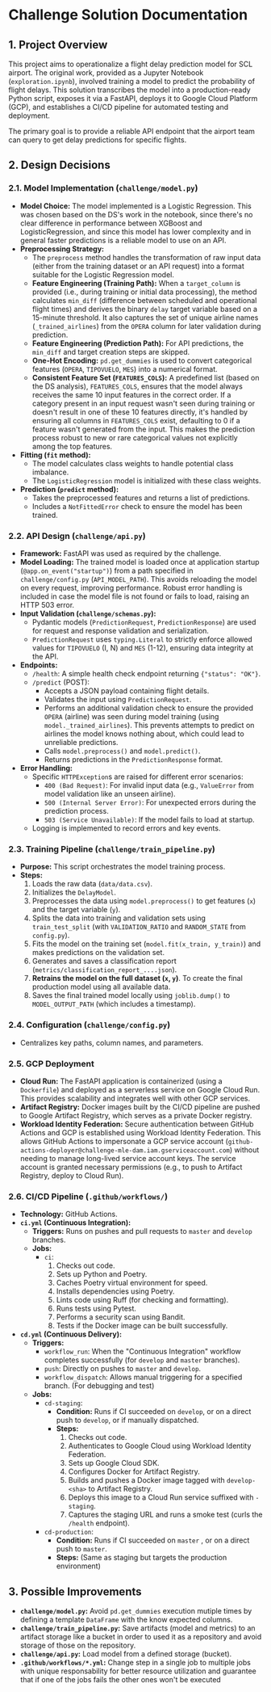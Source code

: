 # Challenge Solution Documentation

## 1. Project Overview

This project aims to operationalize a flight delay prediction model for SCL airport. The original work, provided as a Jupyter Notebook (`exploration.ipynb`), involved training a model to predict the probability of flight delays. This solution transcribes the model into a production-ready Python script, exposes it via a FastAPI, deploys it to Google Cloud Platform (GCP), and establishes a CI/CD pipeline for automated testing and deployment.

The primary goal is to provide a reliable API endpoint that the airport team can query to get delay predictions for specific flights.

## 2. Design Decisions

### 2.1. Model Implementation (`challenge/model.py`)

*   **Model Choice:** The model implemented is a Logistic Regression. This was chosen based on the DS's work in the notebook, since there's no clear difference in performance between XGBoost and LogisticRegression, and since this model has lower complexity and in general faster predictions is a reliable model to use on an API. 
*   **Preprocessing Strategy:**
    *   The `preprocess` method handles the transformation of raw input data (either from the training dataset or an API request) into a format suitable for the Logistic Regression model.
    *   **Feature Engineering (Training Path):** When a `target_column` is provided (i.e., during training or initial data processing), the method calculates `min_diff` (difference between scheduled and operational flight times) and derives the binary `delay` target variable based on a 15-minute threshold. It also captures the set of unique airline names (`_trained_airlines`) from the `OPERA` column for later validation during prediction.
    *   **Feature Engineering (Prediction Path):** For API predictions, the `min_diff` and target creation steps are skipped.
    *   **One-Hot Encoding:** `pd.get_dummies` is used to convert categorical features (`OPERA`, `TIPOVUELO`, `MES`) into a numerical format.
    *   **Consistent Feature Set (`FEATURES_COLS`):** A predefined list (based on the DS analysis), `FEATURES_COLS`, ensures that the model always receives the same 10 input features in the correct order. If a category present in an input request wasn't seen during training or doesn't result in one of these 10 features directly, it's handled by ensuring all columns in `FEATURES_COLS` exist, defaulting to 0 if a feature wasn't generated from the input. This makes the prediction process robust to new or rare categorical values not explicitly among the top features.
*   **Fitting (`fit` method):**
    *   The model calculates class weights to handle potential class imbalance.
    *   The `LogisticRegression` model is initialized with these class weights.
*   **Prediction (`predict` method):**
    *   Takes the preprocessed features and returns a list of predictions.
    *   Includes a `NotFittedError` check to ensure the model has been trained.

### 2.2. API Design (`challenge/api.py`)

*   **Framework:** FastAPI was used as required by the challenge.
*   **Model Loading:** The trained model is loaded once at application startup (`@app.on_event("startup")`) from a path specified in `challenge/config.py` (`API_MODEL_PATH`). This avoids reloading the model on every request, improving performance. Robust error handling is included in case the model file is not found or fails to load, raising an HTTP 503 error.
*   **Input Validation (`challenge/schemas.py`):**
    *   Pydantic models (`PredictionRequest`, `PredictionResponse`) are used for request and response validation and serialization.
    *   `PredictionRequest` uses `typing.Literal` to strictly enforce allowed values for `TIPOVUELO` (I, N) and `MES` (1-12), ensuring data integrity at the API.
*   **Endpoints:**
    *   `/health`: A simple health check endpoint returning `{"status": "OK"}`.
    *   `/predict` (POST):
        *   Accepts a JSON payload containing flight details.
        *   Validates the input using `PredictionRequest`.
        *   Performs an additional validation check to ensure the provided `OPERA` (airline) was seen during model training (using `model._trained_airlines`). This prevents attempts to predict on airlines the model knows nothing about, which could lead to unreliable predictions.
        *   Calls `model.preprocess()` and `model.predict()`.
        *   Returns predictions in the `PredictionResponse` format.
*   **Error Handling:**
    *   Specific `HTTPException`s are raised for different error scenarios:
        *   `400 (Bad Request)`: For invalid input data (e.g., `ValueError` from model validation like an unseen airline).
        *   `500 (Internal Server Error)`: For unexpected errors during the prediction process.
        *   `503 (Service Unavailable)`: If the model fails to load at startup.
    *   Logging is implemented to record errors and key events.

### 2.3. Training Pipeline (`challenge/train_pipeline.py`)

*   **Purpose:** This script orchestrates the model training process.
*   **Steps:**
    1.  Loads the raw data (`data/data.csv`).
    2.  Initializes the `DelayModel`.
    3.  Preprocesses the data using `model.preprocess()` to get features (`x`) and the target variable (`y`).
    4.  Splits the data into training and validation sets using `train_test_split` (with `VALIDATION_RATIO` and `RANDOM_STATE` from `config.py`).
    5.  Fits the model on the training set (`model.fit(x_train, y_train)`) and makes predictions on the validation set.
    6.  Generates and saves a classification report (`metrics/classification_report_....json`).
    7.  **Retrains the model on the full dataset (`x`, `y`)**. To create the final production model using all available data.
    8.  Saves the final trained model locally using `joblib.dump()` to `MODEL_OUTPUT_PATH` (which includes a timestamp).

### 2.4. Configuration (`challenge/config.py`)

*   Centralizes key paths, column names, and parameters.

### 2.5. GCP Deployment

*   **Cloud Run:** The FastAPI application is containerized (using a `Dockerfile`) and deployed as a serverless service on Google Cloud Run. This provides scalability and integrates well with other GCP services.
*   **Artifact Registry:** Docker images built by the CI/CD pipeline are pushed to Google Artifact Registry, which serves as a private Docker registry.
*   **Workload Identity Federation:** Secure authentication between GitHub Actions and GCP is established using Workload Identity Federation. This allows GitHub Actions to impersonate a GCP service account (`github-actions-deployer@challenge-mle-dam.iam.gserviceaccount.com`) without needing to manage long-lived service account keys. The service account is granted necessary permissions (e.g., to push to Artifact Registry, deploy to Cloud Run).

### 2.6. CI/CD Pipeline (`.github/workflows/`)

*   **Technology:** GitHub Actions.
*   **`ci.yml` (Continuous Integration):**
    *   **Triggers:** Runs on pushes and pull requests to `master` and `develop` branches.
    *   **Jobs:**
        *   `ci`:
            1.  Checks out code.
            2.  Sets up Python and Poetry.
            3.  Caches Poetry virtual environment for speed.
            4.  Installs dependencies using Poetry.
            5.  Lints code using Ruff (for checking and formatting).
            6.  Runs tests using Pytest.
            7.  Performs a security scan using Bandit.
            8.  Tests if the Docker image can be built successfully.
*   **`cd.yml` (Continuous Delivery):**
    *   **Triggers:**
        *   `workflow_run`: When the "Continuous Integration" workflow completes successfully (for `develop` and `master` branches).
        *   `push`: Directly on pushes to `master` and `develop`.
        *   `workflow_dispatch`: Allows manual triggering for a specified branch. (For debugging and test)
    *   **Jobs:**
        *   `cd-staging`:
            *   **Condition:** Runs if CI succeeded on `develop`, or on a direct push to `develop`, or if manually dispatched.
            *   **Steps:**
                1.  Checks out code.
                2.  Authenticates to Google Cloud using Workload Identity Federation.
                3.  Sets up Google Cloud SDK.
                4.  Configures Docker for Artifact Registry.
                5.  Builds and pushes a Docker image tagged with `develop-<sha>` to Artifact Registry.
                6.  Deploys this image to a Cloud Run service suffixed with `-staging`.
                7.  Captures the staging URL and runs a smoke test (curls the `/health` endpoint).
        *   `cd-production`:
            *   **Condition:** Runs if CI succeeded on `master` , or on a direct push to `master`.
            *   **Steps:** (Same as staging but targets the production environment)

## 3. Possible Improvements

*   **`challenge/model.py`:** Avoid `pd.get_dummies` execution mutiple times by defining a template `DataFrame` with the know expected columns.
*   **`challenge/train_pipeline.py`:** Save artifacts (model and metrics) to an artifact storage like a bucket in order to used it as a repository and avoid storage of those on the repository.
*   **`challenge/api.py`:** Load model from a defined storage (bucket).
*   **`.github/workflows/*.yml`:** Change step in a single job to multiple jobs with unique responsability for better resource utilization and guarantee that if one of the jobs fails the other ones won't be executed
